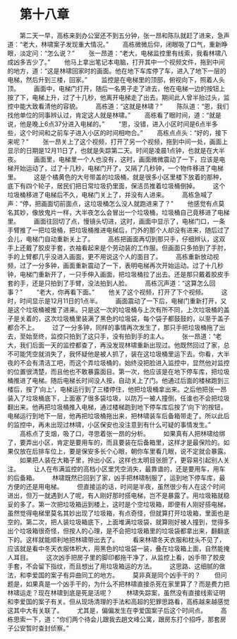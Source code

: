 # 　第十八章
　　第二天一早，高栋来到办公室还不到五分钟，张一昂和陈队就赶了进来，急声道：“老大，林啸案子发现重大情况。”
　　高栋微微后仰，闭眼吸了口气，重新睁眼，淡定问：“怎么说？”
　　张一昂道：“老大，电梯监控里有线索，我看林啸八成凶多吉少了。”
　　他马上拿出笔记本电脑，打开其中一个视频文件，拖到中间的地方，道：“这是林啸回家时的画面。他在地下车库停了车，进入了地下一层的电梯，然后升到三楼，回家。”
　　监控是在电梯里的顶部，俯视向下，照着人头顶。
　　画面中，电梯门打开，随后一名男子走了进去，他在电梯一边的按钮上按了下，电梯上升，过了十几秒，他离开电梯走了出去。期间此人曾半抬过头，监控中能大致看清他的容貌。
　　高栋道：“这就是林啸？”
　　陈队道：“恩，我们找他单位的同事辨认过，肯定这人就是林啸。”
　　高栋看了眼时间，道：“就是说，他是晚上6点37分进入电梯的。”
　　“恩，没错，进入小区时间是6点半多些，这个时间和之前车子进入小区的时间相吻合。”
　　高栋点点头：“好的，接下来呢？”
　　张一昂关上了这个视频，打开了另一个视频，拖到中间一处，画面上显示的日期是12月11日了，也就是失踪第二天。时间是凌晨1点钟，也就是在大半夜。
　　画面里，电梯里一个人也没有，这时，画面微微震动了一下，应该是电梯开始运动了，过了十几秒，电梯门开了，又隔了几秒钟，一个物件移进了电梯里。
　　这是个橘黄色的大号带盖的垃圾桶，就是很多小区里楼下放着的那种，底下有四个轮子，居民们把日常垃圾扔里面，保洁员推着垃圾桶倒掉。
　　这个垃圾桶移进了电梯后不久，电梯门关上了，并没有人进来。
　　高栋急喊了声：“停，把画面切前面点，这垃圾桶怎么没人就跑进来了？”
　　他感觉有点莫名其妙，像放鬼片一样，大半夜怎么会冒出一个垃圾桶，垃圾桶自己竟移进了电梯里。
　　画面往回切了点，慢镜头切进，这时，画面中显示了，电梯门口，一条手臂推了一把垃圾桶，把垃圾桶推进电梯后，门外的那个人却没有进来，随后过了会儿，电梯门自动重新关上了。
　　高栋把画面再切到那只手，仔细辨认，这双手上还戴了胶皮手套，衣袖看起来是个劳动装的工作服。但画面只多拍到了手肘，手的上臂都几乎没进入画面，更不用说这个人的面目了。
　　高栋重新放动视频，过了一分多钟，画面重新震动了一下，表明电梯再次开始运动。过了十几秒钟，电梯门重新开了，一只手伸入画面，把垃圾桶拉了出去。还是那只戴着胶皮手套的手，还是只拍到了手臂，没法拍到人脸。
　　高栋沉声道：“这算怎么回事？”
　　“老大，你再看下面。”
　　他关了这个视频，打开了下个视频。
　　这时，时间显示是12月11日的1点半。
　　画面震动了一下后，电梯门重新打开，又是这个垃圾桶被推了进来。只是这一次的垃圾桶与上次有所不同，上次垃圾桶的盖子是关着的，这次垃圾桶里装满了黑色的垃圾袋，每个袋子都鼓鼓的，以至于盖子都合不上。
　　过了一分多钟，同样的事情再次发生了，那只手把垃圾桶拖了出去，至始至终，监控只拍到了这只手，没有拍到手的主人。
　　张一昂道：“老大，我们后面一天的监控都查了，再没发现林啸重新出现过。他既然回过了家，总不可能凭空就消失了，我怀疑他是被人抓了，装在这垃圾桶里运下去。你看，大半夜的不会有清洁工吧，而这个弄垃圾桶的，始终没把脸进入监控中，显然他对监控的位置很清楚，而且他也不敢暴露面目。第一次，他应该是在地下停车库，把垃圾桶推进了电梯。随后电梯长时间没人按，自动关上了门。他通过后面的楼梯跑到三楼后，按了‘向上’，电梯运行到了三楼停住，他把垃圾桶拿出来。之后他把张一昂装入了垃圾桶底下，上面塞了很多袋垃圾，以防万一被人撞倒，任谁也不会把垃圾翻出来。他再把垃圾桶推入电梯，通过楼梯跑到地下停车库后按了‘向下’的按钮，电梯运行到地下一层，他再把垃圾桶拖出来，把林啸装车后备箱带走了。所以此后的监控中，再未出现过林啸，小区保安也没注意到有什么可疑的事情发生。”
　　高栋点了支烟，吸了口，寻思着张一昂的分析。
　　如果真有人把林啸给绑了，要弄出小区，肯定是要用车的，而且要装在后备箱里，这样才是最保险的。如果仅放在后排车位上，要是保安多长个心眼，朝你车里看几眼，说不定就会暴露。
　　如果把人装在大箱子里，拎出小区，这样也太明目张胆了，更容易引起别人关注。
　　让人在布满监控的高档小区里凭空消失，最靠谱的，还是要用车，用车的后备箱。
　　林啸既然已回到了家，凶手把林啸制服了，运到地下停车库，最方便的还是用电梯。
　　但直接运的话，时间是半夜，虽然很少有人在这个时间进出，但万一就遇到人了呢，有人刚好那时搭电梯，岂不是暴露了。用垃圾箱就稳妥的多了。第一次把垃圾箱运到楼上，这时是个空垃圾箱，即便有人刚好搭电梯，虽然觉得电梯里莫名其妙出现了垃圾箱，有点奇怪，但就算打开垃圾箱，里面也是空的。第二次，把人装垃圾箱底下，上面堆满垃圾袋，就算刚好被人撞到，觉得多出个垃圾箱很奇怪，但按人的心理，是不会把垃圾箱里的垃圾袋都拿出来，翻翻底下的。这样就能顺利地把林啸带出去了。
　　看来林啸冬天衣服和枕头不见了，应该就是看中冬天衣服体积大，用黑色的垃圾袋一装，叠在垃圾箱上面，自然能掩人耳目。
　　这次凶手把房子里的脚印都拖干净了，从监控上看，凶手带了胶皮手套，不会留下指纹，而且想出了用垃圾箱运的方法。
　　这思路、这细腻的做法，和李爱国的案子有异曲同工的地方。
　　莫非真是同个凶手干的？
　　但问题是，如果真是一个凶手干的，为什么不把林啸直接杀死在家里算了？而是费力把林啸运走？现在林啸到底是死是活呢？
　　林啸失踪案，虽然没有直接线索证明和李爱国的案子有关。但从现场清理的手法和高超的犯罪思路看，高栋越来越感觉这其中大有关联了。
　　尤其是，偏偏发生在李爱国案子后这个时间点。
　　高栋思索一下，道：“你们两个待会儿跟我去趟文峰公寓，跟房东打个招呼，那套房子公安暂时查封侦察。”